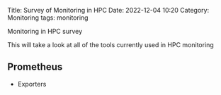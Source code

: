 Title: Survey of Monitoring in HPC
Date: 2022-12-04 10:20
Category: Monitoring
tags: monitoring

Monitoring in HPC survey

This will take a look at all of the tools currently used in HPC monitoring

## Prometheus

* Exporters
